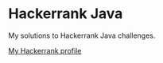 # Hackerrank Java

My solutions to Hackerrank Java challenges.

[My Hackerrank profile](https://www.hackerrank.com/jamweg22)